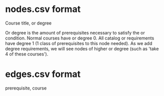 # nodes.csv format
Course title, or degree

Or degree is the amount of prerequisites necessary to satisfy the or condition. Normal courses have or degree 0. All catalog or requirements have degree 1 (1 class of prerequisites to this node needed). As we add degree requirements, we will see nodes of higher or degree (such as 'take 4 of these courses').

# edges.csv format
prerequisite, course
